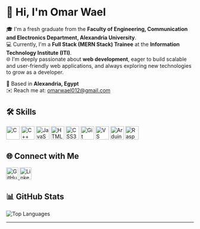 # 👋 Hi, I'm Omar Wael

🎓 I'm a fresh graduate from the **Faculty of Engineering, Communication and Electronics Department, Alexandria University**.  
💻 Currently, I'm a **Full Stack (MERN Stack) Trainee** at the **Information Technology Institute (ITI)**.  
🌐 I'm deeply passionate about **web development**, eager to build scalable and user-friendly web applications, and always exploring new technologies to grow as a developer.

📍 Based in **Alexandria, Egypt**  
✉️ Reach me at: [omarwael012@gmail.com](mailto:omarwael012@gmail.com)  


## 🛠️ Skills

<p align="left">
  <img src="https://raw.githubusercontent.com/danielcranney/readme-generator/main/public/icons/skills/c-colored.svg" alt="C" width="36" height="36"/>
  <img src="https://raw.githubusercontent.com/danielcranney/readme-generator/main/public/icons/skills/cplusplus-colored.svg" alt="C++" width="36" height="36"/>
  <img src="https://raw.githubusercontent.com/danielcranney/readme-generator/main/public/icons/skills/javascript-colored.svg" alt="JavaScript" width="36" height="36"/>
  <img src="https://raw.githubusercontent.com/danielcranney/readme-generator/main/public/icons/skills/html5-colored.svg" alt="HTML5" width="36" height="36"/>
  <img src="https://raw.githubusercontent.com/danielcranney/readme-generator/main/public/icons/skills/css3-colored.svg" alt="CSS3" width="36" height="36"/>
  <img src="https://raw.githubusercontent.com/danielcranney/readme-generator/main/public/icons/skills/git-colored.svg" alt="Git" width="36" height="36"/>
  <img src="https://raw.githubusercontent.com/danielcranney/readme-generator/main/public/icons/skills/visualstudiocode-colored.svg" alt="VS Code" width="36" height="36"/>
  <img src="https://raw.githubusercontent.com/danielcranney/readme-generator/main/public/icons/skills/arduino-colored.svg" alt="Arduino" width="36" height="36"/>
  <img src="https://raw.githubusercontent.com/danielcranney/readme-generator/main/public/icons/skills/raspberrypi-colored.svg" alt="Raspberry Pi" width="36" height="36"/>
</p>



## 🌐 Connect with Me

<p align="left">
  <a href="https://github.com/OmarWael22" target="_blank">
    <img src="https://raw.githubusercontent.com/danielcranney/readme-generator/main/public/icons/socials/github.svg" width="32" height="32" alt="GitHub" />
  </a>
  <a href="https://www.linkedin.com/in/omar-wael-09992921a" target="_blank">
    <img src="https://raw.githubusercontent.com/danielcranney/readme-generator/main/public/icons/socials/linkedin.svg" width="32" height="32" alt="LinkedIn" />
  </a>
</p>



## 📊 GitHub Stats

![Top Languages](https://github-readme-stats.vercel.app/api/top-langs/?username=OmarWael22&langs_count=10&title_color=0891b2&text_color=ffffff&icon_color=0891b2&bg_color=1c1917&hide_border=true&locale=en&custom_title=Top%20Languages)

---


